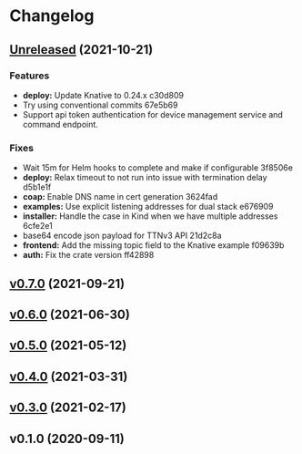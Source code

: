 # Changelog

## [Unreleased](https://github.com/drogue-iot/drogue-cloud/compare/v0.7.0...HEAD) (2021-10-21)

### Features

* **deploy:** Update Knative to 0.24.x c30d809
* Try using conventional commits 67e5b69
* Support api token authentication for device management service and command endpoint.  

### Fixes

* Wait 15m for Helm hooks to complete and make if configurable 3f8506e
* **deploy:** Relax timeout to not run into issue with termination delay d5b1e1f
* **coap:** Enable DNS name in cert generation 3624fad
* **examples:** Use explicit listening addresses for dual stack e676909
* **installer:** Handle the case in Kind when we have multiple addresses 6cfe2e1
* base64 encode json payload for TTNv3 API 21d2c8a
* **frontend:** Add the missing topic field to the Knative example f09639b
* **auth:** Fix the crate version ff42898


## [v0.7.0](https://github.com/drogue-iot/drogue-cloud/compare/v0.6.0...v0.7.0) (2021-09-21)


## [v0.6.0](https://github.com/drogue-iot/drogue-cloud/compare/v0.5.0...v0.6.0) (2021-06-30)


## [v0.5.0](https://github.com/drogue-iot/drogue-cloud/compare/v0.4.0...v0.5.0) (2021-05-12)


## [v0.4.0](https://github.com/drogue-iot/drogue-cloud/compare/v0.3.0...v0.4.0) (2021-03-31)


## [v0.3.0](https://github.com/drogue-iot/drogue-cloud/compare/v0.1.0...v0.3.0) (2021-02-17)


## v0.1.0 (2020-09-11)


